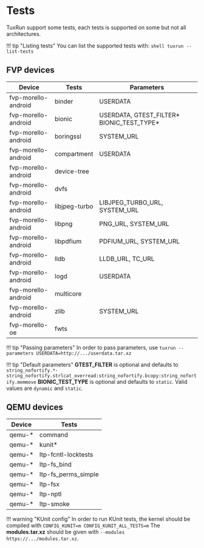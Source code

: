 # Tests

TuxRun support some tests, each tests is supported on some but not all architectures.

!!! tip "Listing tests"
    You can list the supported tests with:
    ```shell
    tuxrun --list-tests
    ```

## FVP devices

Device              | Tests        | Parameters                                 |
--------------------|--------------|--------------------------------------------|
fvp-morello-android | binder       | USERDATA                                   |
fvp-morello-android | bionic       | USERDATA, GTEST_FILTER\* BIONIC_TEST_TYPE\*|
fvp-morello-android | boringssl    | SYSTEM_URL                                 |
fvp-morello-android | compartment  | USERDATA                                   |
fvp-morello-android | device-tree  |                                            |
fvp-morello-android | dvfs         |                                            |
fvp-morello-android | libjpeg-turbo| LIBJPEG_TURBO_URL, SYSTEM_URL              |
fvp-morello-android | libpng       | PNG_URL, SYSTEM_URL                        |
fvp-morello-android | libpdfium    | PDFIUM_URL, SYSTEM_URL                     |
fvp-morello-android | lldb         | LLDB_URL, TC_URL                           |
fvp-morello-android | logd         | USERDATA                                   |
fvp-morello-android | multicore    |                                            |
fvp-morello-android | zlib         | SYSTEM_URL                                 |
fvp-morello-oe      | fwts         |                                            |

!!! tip "Passing parameters"
    In order to pass parameters, use `tuxrun --parameters USERDATA=http://.../userdata.tar.xz`

!!! tip "Default parameters"
    **GTEST_FILTER** is optional and defaults to
    ```
    string_nofortify.*-string_nofortify.strlcat_overread:string_nofortify.bcopy:string_nofortify.memmove
    ```
    **BIONIC_TEST_TYPE** is optional and defaults to `static`. Valid values are `dynamic` and `static`.

## QEMU devices

Device  | Tests               |
--------|---------------------|
qemu-\* | command             |
qemu-\* | kunit\*             |
qemu-\* | ltp-fcntl-locktests |
qemu-\* | ltp-fs_bind         |
qemu-\* | ltp-fs_perms_simple |
qemu-\* | ltp-fsx             |
qemu-\* | ltp-nptl            |
qemu-\* | ltp-smoke           |

!!! warning "KUnit config"
    In order to run KUnit tests, the kernel should be compiled with
    ```
    CONFIG_KUNIT=m
    CONFIG_KUNIT_ALL_TESTS=m
    ```
    The **modules.tar.xz** should be given with `--modules https://.../modules.tar.xz`.

